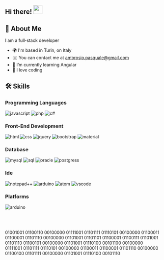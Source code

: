 ## Hi there! <img src="https://media.giphy.com/media/hvRJCLFzcasrR4ia7z/giphy.gif" width="29px" height="29px">

## 🚀 About Me

I am a full-stack developer 

* 🌍  I'm based in Turin, on Italy
* ✉️  You can contact me at [ambrosio.pasquale@gmail.com](mailto:ambrosio.pasquale@gmail.com)
* 🌱  I’m currently learning Angular
* 👀  I love coding

## 🛠️ Skills

### Programming Languages
![javascript](https://img.shields.io/badge/JavaScript-F7DF1E?style=for-the-badge&logo=javascript&logoColor=black)
![php](https://img.shields.io/badge/PHP-777BB4?style=for-the-badge&logo=php&logoColor=white)
![c#](https://img.shields.io/badge/C%23-239120?style=for-the-badge&logo=c-sharp&logoColor=white)

### Front-End Development
![html](https://img.shields.io/badge/HTML-239120?style=for-the-badge&logo=html5&logoColor=white)
![css](https://img.shields.io/badge/CSS-239120?&style=for-the-badge&logo=css3&logoColor=white)
![jquery](https://img.shields.io/badge/jQuery-0769AD?style=for-the-badge&logo=jquery&logoColor=white)
![bootstrap](https://img.shields.io/badge/Bootstrap-563D7C?style=for-the-badge&logo=bootstrap&logoColor=white)
![material](https://img.shields.io/badge/Material--UI-0081CB?style=for-the-badge&logo=material-ui&logoColor=white)

### Database
![mysql](https://img.shields.io/badge/MySQL-00000F?style=for-the-badge&logo=mysql&logoColor=white)
![sql](https://img.shields.io/badge/Microsoft_SQL_Server-CC2927?style=for-the-badge&logo=microsoft-sql-server&logoColor=white)
![oracle](https://img.shields.io/badge/Oracle-F80000?style=for-the-badge&logo=Oracle&logoColor=white)
![postgress](https://img.shields.io/badge/PostgreSQL-316192?style=for-the-badge&logo=postgresql&logoColor=white)

### Ide
![notepad++](https://img.shields.io/badge/Notepad++-90E59A.svg?style=for-the-badge&logo=notepad%2B%2B&logoColor=black)
![arduino](https://img.shields.io/badge/Arduino_IDE-00979D?style=for-the-badge&logo=arduino&logoColor=white)
![atom](https://img.shields.io/badge/Atom-66595C?style=for-the-badge&logo=Atom&logoColor=white)
![vscode](https://img.shields.io/badge/Visual_Studio_Code-0078D4?style=for-the-badge&logo=visual%20studio%20code&logoColor=white)

### Platforms
![arduino](https://img.shields.io/badge/Arduino-00979D?style=for-the-badge&logo=Arduino&logoColor=white)


<br><br><br>
01001001 01100110 00100000 01111001 01101111 01110101 00100000 01100011 01100001 01101110 00100000 01101001 01101101 01100001 01100111 01101001 01101110 01100101 00100000 01101001 01110100 00101100 00100000 01111001 01101111 01110101 00100000 01100011 01100001 01101110 00100000 01100100 01101111 00100000 01101001 01110100 00101110 
